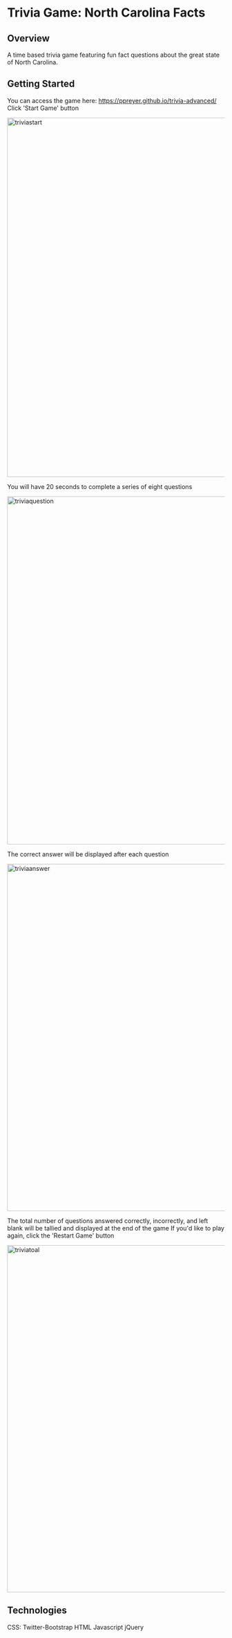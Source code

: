 # Trivia Game: North Carolina Facts

## Overview
A time based trivia game featuring fun fact questions about the great state of North Carolina.

## Getting Started
You can access the game here: https://ppreyer.github.io/trivia-advanced/
Click 'Start Game' button

<img width="831" alt="triviastart" src="https://user-images.githubusercontent.com/1817873/34536978-f09e0980-f094-11e7-8d73-2f1142f28564.PNG">

You will have 20 seconds to complete a series of eight questions

<img width="805" alt="triviaquestion" src="https://user-images.githubusercontent.com/1817873/34536956-dd8d8c8a-f094-11e7-8548-c1016d1c2f41.PNG">

The correct answer will be displayed after each question

<img width="803" alt="triviaanswer" src="https://user-images.githubusercontent.com/1817873/34536955-dd7c5a82-f094-11e7-9e46-5fc03c4f418c.PNG">

The total number of questions answered correctly, incorrectly, and left blank will be tallied and displayed at the end of the game
If you'd like to play again, click the 'Restart Game' button

<img width="803" alt="triviatoal" src="https://user-images.githubusercontent.com/1817873/34536958-dda6b3e0-f094-11e7-88eb-7ee5cd3ca14b.PNG">

## Technologies
CSS: Twitter-Bootstrap
HTML
Javascript
jQuery




